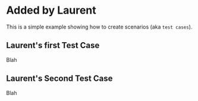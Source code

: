 # Added by Laurent
This is a simple example showing how to create scenarios (aka `test cases`). 

## Laurent's first Test Case 
 
Blah

## Laurent's Second Test Case

Blah

